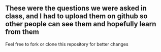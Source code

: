 ## These were the questions we were asked in class, and I had to upload them on github so other people can see them and hopefully learn from them

<p>Feel free to fork or clone this repository for better changes
